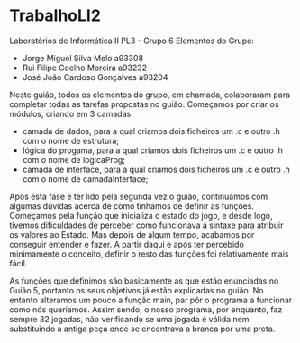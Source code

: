 # TrabalhoLI2
Laboratórios de Informática II PL3 - Grupo 6 
Elementos do Grupo:
- Jorge Miguel Silva Melo a93308
- Rui Filipe Coelho Moreira a93232
- José João Cardoso Gonçalves a93204

Neste guião, todos os elementos do grupo, em chamada, colaboraram para completar todas as tarefas propostas no guião.
Começamos por criar os módulos, criando em 3 camadas:
- camada de dados, para a qual criamos dois ficheiros um .c e outro .h com o nome de estrutura;
- lógica do progama, para a qual criamos dois ficheiros um .c e outro .h com o nome de logicaProg;
- camada de interface, para a qual criamos dois ficheiros um .c e outro .h com o nome de camadaInterface;

Após esta fase e ter lido pela segunda vez o guião, continuamos com algumas dúvidas acerca de como tinhamos de definir as 
funções. Começamos pela função que inicializa o estado do jogo, e desde logo, tivemos dificuldades de perceber como funcionava
a sintaxe para atribuir os valores ao Estado. Mas depois de algum tempo, acabamos por conseguir entender e fazer.
A partir daqui e após ter percebido minimamente o conceito, definir o resto das funções foi relativamente mais fácil.

As funções que definimos são basicamente as que estão enunciadas no Guião 5, portanto os seus objetivos já estão explicadas no guião. No entanto alteramos um pouco a função main, par pôr o programa a funcionar como nós queriamos.
Assim sendo, o nosso programa, por enquanto, faz sempre 32 jogadas, não verificando se uma jogada é válida nem substituindo a antiga peça onde se encontrava a branca por uma preta.
